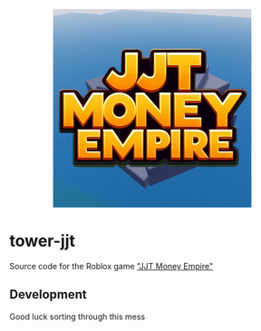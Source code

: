 <p align="center">
  <img width="350" src="assets/icon.png">
</p>

# tower-jjt

Source code for the Roblox game ["JJT Money Empire"](https://www.roblox.com/games/16438564807/JJT-Money-Empire)

## Development

Good luck sorting through this mess
